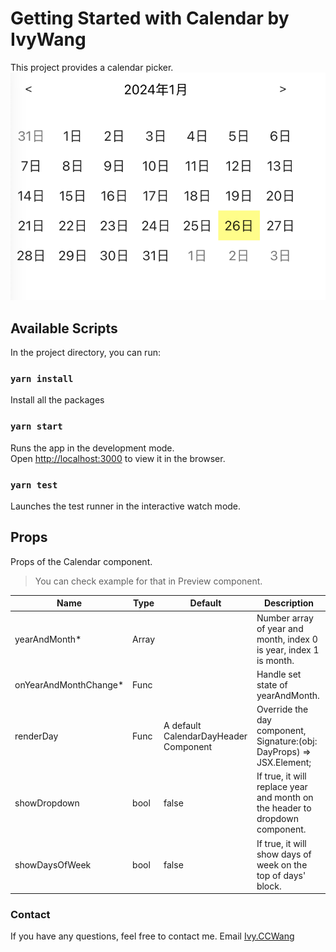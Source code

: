 # Getting Started with Calendar by IvyWang

This project provides a calendar picker.
<img width="964" alt="Project_screenshot" src="https://github.com/ccwang116/calendar-by-ivywang/blob/master/project_screenshot.png">


## Available Scripts

In the project directory, you can run:

### `yarn install`

Install all the packages

### `yarn start`

Runs the app in the development mode.\
Open [http://localhost:3000](http://localhost:3000) to view it in the browser.

### `yarn test`

Launches the test runner in the interactive watch mode.

## Props

Props of the Calendar component.

> You can check example for that in Preview component.

| Name                   | Type          | Default                               | Description                                                                  |
| ---------------------- | ------------- | ------------------------------------- | ---------------------------------------------------------------------------- |
| yearAndMonth\*         | Array<number> |                                       | Number array of year and month, index 0 is year, index 1 is month.           |
| onYearAndMonthChange\* | Func          |                                       | Handle set state of yearAndMonth.                                            |
| renderDay              | Func          | A default CalendarDayHeader Component | Override the day component, Signature:(obj: DayProps) => JSX.Element;        |
| showDropdown           | bool          | false                                 | If true, it will replace year and month on the header to dropdown component. |
| showDaysOfWeek         | bool          | false                                 | If true, it will show days of week on the top of days' block.                |

### Contact

If you have any questions, feel free to contact me.
Email [Ivy.CCWang](mailto:chaochunwang@outlook.com)
